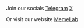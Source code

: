 Join our socials
[Telegram](https://t.me/memelab)
[X](https://x.com/memelab)

Or visit our website
[MemeLab](https://memelab.io)
